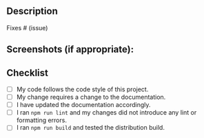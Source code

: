 ## Description

<!-- A summary of your change. If you add a new extension or command, explain what it does. -->

Fixes # (issue)

## Screenshots (if appropriate):

<!-- If not applicable, delete this section. -->

## Checklist

<!-- Remove items that do not apply. For completed items, change [ ] to [x]. -->

- [ ] My code follows the code style of this project.
- [ ] My change requires a change to the documentation.
- [ ] I have updated the documentation accordingly.
- [ ] I ran `npm run lint` and my changes did not introduce any lint or formatting errors.
- [ ] I ran `npm run build` and tested the distribution build.
